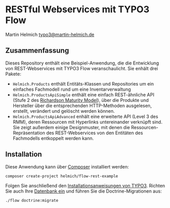 RESTful Webservices mit TYPO3 Flow
==================================

Martin Helmich <typo3@martin-helmich.de>

Zusammenfassung
---------------

Dieses Repository enthält eine Beispiel-Anwendung, die die Entwicklung von
REST-Webservices mit TYPO3 Flow veranschaulicht. Sie enhält drei Pakete:

- `Helmich.Products` enthält Entitäts-Klassen und Repositories um ein einfaches Fachmodell rund um eine Inventarverwaltung
- `Helmich.ProductsApiSimple` enthält eine einfach REST-ähnliche API (Stufe 2 des
  [Richardson Maturity Model](http://martinfowler.com/articles/richardsonMaturityModel.html)), über die
  Produkte und Hersteller über die entsprechenden HTTP-Methoden ausgelesen, erstellt, verändert und gelöscht werden können.
- `Helmich.ProductsApiAdvanced` enhält eine erweiterte API (Level 3 des RMM), deren Ressourcen mit Hyperlinks
  untereinander verknüpft sind. Sie zeigt außerdem einige Designmuster, mit denen die Ressourcen-Repräsentation
  des REST-Webservices von den Entitäten des Fachmodells entkoppelt werden kann.

Installation
------------

Diese Anwendung kann über [Composer](http://getcomposer.org) installiert werden:

    composer create-project helmich/flow-rest-example

Folgen Sie anschließend den [Installationsanweisungen von TYPO3](http://docs.typo3.org/flow/TYPO3FlowDocumentation/Quickstart/Index.html#installing-typo3-flow).
Richten Sie auch Ihre [Datenbank ein](http://docs.typo3.org/flow/TYPO3FlowDocumentation/Quickstart/Index.html#database-setup)
und führen Sie die Doctrine-Migrationen aus:

    ./flow doctrine:migrate
